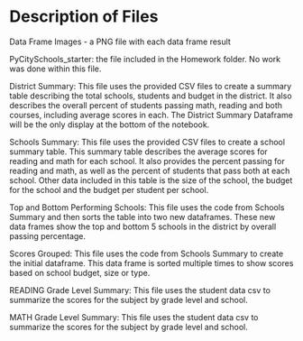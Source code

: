 # Description of Files

Data Frame Images - a PNG file with each data frame result

PyCitySchools_starter: the file included in the Homework folder.  No work was done within this file.

District Summary: This file uses the provided CSV files to create a summary table describing the total schools, students and budget in the district.  It also describes the overall percent of students passing math, reading and both courses, including average scores in each.  The District Summary Dataframe will be the only display at the bottom of the notebook.

Schools Summary: This file uses the provided CSV files to create a school summary table.  This summary table describes the average scores for reading and math for each school.  It also provides the percent passing for reading and math, as well as the percent of students that pass both at each school.  Other data included in this table is the size of the school, the budget for the school and the budget per student per school.

Top and Bottom Performing Schools: This file uses the code from Schools Summary and then sorts the table into two new dataframes.  These new data frames show the top and bottom 5 schools in the district by overall passing percentage.

Scores Grouped: This file uses the code from Schools Summary to create the initial dataframe.  This data frame is sorted multiple times to show scores based on school budget, size or type.

READING Grade Level Summary: This file uses the student data csv to summarize the scores for the subject by grade level and school.

MATH Grade Level Summary: This file uses the student data csv to summarize the scores for the subject by grade level and school.